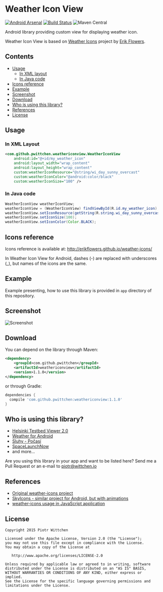 Weather Icon View
===============================

[![Android Arsenal](https://img.shields.io/badge/Android%20Arsenal-Weather%20Icon%20View-brightgreen.svg?style=flat)](https://android-arsenal.com/details/1/1393) [![Build Status](https://travis-ci.org/pwittchen/WeatherIconView.svg?branch=master)](https://travis-ci.org/pwittchen/WeatherIconView) ![Maven Central](https://img.shields.io/maven-central/v/com.github.pwittchen/weathericonview.svg?style=flat)

Android library providing custom view for displaying weather icon. 

Weather Icon View is based on [Weather Icons](https://github.com/erikflowers/weather-icons/) project by [Erik Flowers](https://github.com/erikflowers).

Contents
--------
- [Usage](#usage)
  - [In XML layout](#in-xml-layout)
  - [In Java code](#in-java-code)
- [Icons reference](#icons-reference)
- [Example](#example)
- [Screenshot](#screenshot)
- [Download](#download)
- [Who is using this library?](#who-is-using-this-library)
- [References](#references) 
- [License](#license)

Usage
-----

### In XML Layout

```xml
<com.github.pwittchen.weathericonview.WeatherIconView
    android:id="@+id/my_weather_icon"
    android:layout_width="wrap_content"
    android:layout_height="wrap_content"
    custom:weatherIconResource="@string/wi_day_sunny_overcast"
    custom:weatherIconColor="@android:color/black"
    custom:weatherIconSize="100" />
```

### In Java code

```java
WeatherIconView weatherIconView;
weatherIconView = (WeatherIconView) findViewById(R.id.my_weather_icon);
weatherIconView.setIconResource(getString(R.string.wi_day_sunny_overcast));
weatherIconView.setIconSize(100);
weatherIconView.setIconColor(Color.BLACK);
```

Icons reference
---------------

Icons reference is available at: http://erikflowers.github.io/weather-icons/

In Weather Icon View for Android, dashes (-) are replaced with underscores (_), but names of the icons are the same.

Example
-------

Example presenting, how to use this library is provided in `app` directory of this repository.

Screenshot
----------

![Screenshot](screenshot.png "Screenshot")

Download
--------

You can depend on the library through Maven:

```xml
<dependency>
    <groupId>com.github.pwittchen</groupId>
    <artifactId>weathericonview</artifactId>
    <version>1.1.0</version>
</dependency>
```

or through Gradle:

```groovy
dependencies {
  compile 'com.github.pwittchen:weathericonview:1.1.0'
}
```

Who is using this library?
--------------------------

- [Helsinki Testbed Viewer 2.0](https://play.google.com/store/apps/details?id=fi.testbed2)
- [Weather for Android](https://play.google.com/store/apps/details?id=com.github.handioq.weatherapp)
- [Sluhy - Počasí](https://play.google.com/store/apps/details?id=cz.dzoukr.sluhyweather)
- [SpaceLaunchNow](https://github.com/caman9119/SpaceLaunchNow)
- and more...

Are you using this library in your app and want to be listed here? Send me a Pull Request or an e-mail to piotr@wittchen.io

References
----------
- [Original weather-icons project](https://github.com/erikflowers/weather-icons/)
- [SkyIcons - similar project for Android, but with animations](https://github.com/torryharris/Skycons)
- [weather-icons usage in JavaScript application](https://gist.github.com/tbranyen/62d974681dea8ee0caa1)

License
-------

    Copyright 2015 Piotr Wittchen

    Licensed under the Apache License, Version 2.0 (the "License");
    you may not use this file except in compliance with the License.
    You may obtain a copy of the License at

       http://www.apache.org/licenses/LICENSE-2.0

    Unless required by applicable law or agreed to in writing, software
    distributed under the License is distributed on an "AS IS" BASIS,
    WITHOUT WARRANTIES OR CONDITIONS OF ANY KIND, either express or implied.
    See the License for the specific language governing permissions and
    limitations under the License.
